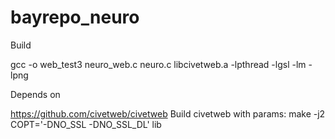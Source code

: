 # bayrepo_neuro

Build

gcc -o web_test3 neuro_web.c neuro.c libcivetweb.a -lpthread -lgsl -lm -lpng

Depends on

https://github.com/civetweb/civetweb
Build civetweb with params: make -j2 COPT='-DNO_SSL -DNO_SSL_DL' lib
